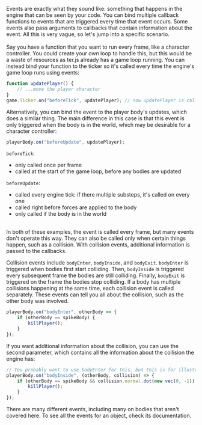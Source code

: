 Events are exactly what they sound like: something that happens in the engine that can be seen by your code. You can bind multiple callback functions to events that are triggered every time that event occurs. Some events also pass arguments to callbacks that contain information about the event. All this is very vague, so let's jump into a specific scenario.
<br><br>
Say you have a function that you want to run every frame, like a character controller. You could create your own loop to handle this, but this would be a waste of resources as ter.js already has a game loop running. You can instead bind your function to the ticker so it's called every time the engine's game loop runs using events:
```JavaScript
function updatePlayer() {
	// ...move the player character
}
game.Ticker.on("beforeTick", updatePlayer); // now updatePlayer is called every frame
```
Alternatively, you can bind the event to the player body's updates, which does a similar thing. The main difference in this case is that this event is only triggered when the body is in the world, which may be desirable for a character controller:
```JavaScript
playerBody.on("beforeUpdate", updatePlayer);
```

`beforeTick`:
- only called once per frame
- called at the start of the game loop, before any bodies are updated

`beforeUpdate`:
- called every engine tick: if there multiple substeps, it's called on every one
- called right before forces are applied to the body
- only called if the body is in the world

<br>In both of these examples, the event is called every frame, but many events don't operate this way. They can also be called only when certain things happen, such as a collision. With collision events, additional information is passed to the callbacks.<br>

Collision events include `bodyEnter`, `bodyInside`, and `bodyExit`. `bodyEnter` is triggered when bodies first start colliding. Then, `bodyInside` is triggered every subsequent frame the bodies are still colliding. Finally, `bodyExit` is triggered on the frame the bodies stop colliding. If a body has multiple collisions happening at the same time, each collision event is called separately. These events can tell you all about the collision, such as the other body was involved.
```JavaScript
playerBody.on("bodyEnter", otherBody => {
	if (otherBody == spikeBody) {
		killPlayer();
	}
});
```
If you want additional information about the collision, you can use the second parameter, which contains all the information about the collision the engine has:
```JavaScript
// You probably want to use bodyEnter for this, but this is for illustration
playerBody.on("bodyInside", (otherBody, collision) => {
	if (otherBody == spikeBody && collision.normal.dot(new vec(0, -1)) > 0.5) {
		killPlayer();
	}
});
```
There are many different events, including many on bodies that aren't covered here. To see all the events for an object, check its documentation.
